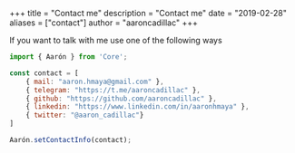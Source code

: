 +++
title = "Contact me"
description = "Contact me"
date = "2019-02-28"
aliases = ["contact"]
author = "aaroncadillac"
+++

If you want to talk with me use one of the following ways

```js
import { Aarón } from 'Core';

const contact = [
    { mail: "aaron.hmaya@gmail.com" },
    { telegram: "https://t.me/aaroncadillac" },
    { github: "https://github.com/aaroncadillac" },
    { linkedin: "https://www.linkedin.com/in/aaronhmaya" },
    { twitter: "@aaron_cadillac"}
] 

Aarón.setContactInfo(contact);
```
